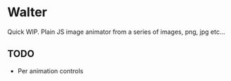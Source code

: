 # Walter

Quick WIP. Plain JS image animator from a series of images, png, jpg etc...

## TODO
+ Per animation controls
